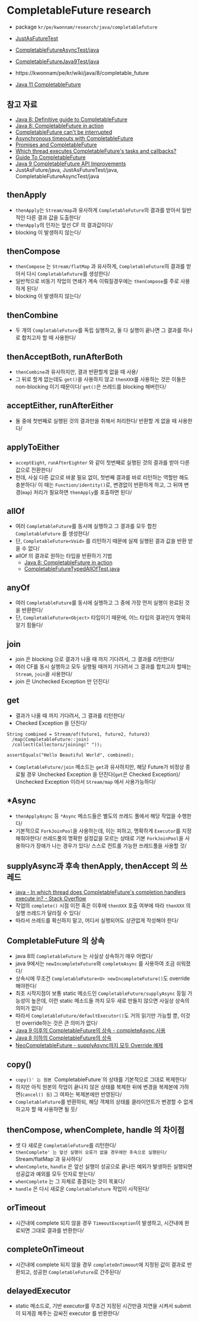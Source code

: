 # CompletableFuture research
* package `kr/pe/kwonnam/research/java/completablefuture`
* [JustAsFutureTest](src/test/java/kr/pe/kwonnam/research/java/completablefuture/JustAsFutureTest)
* [CompletableFutureAsyncTest/java](src/test/java/kr/pe/kwonnam/research/java/completablefuture/CompletableFutureAsyncTest/java)
* [CompletableFutureJava9Test/java](src/test/java/kr/pe/kwonnam/research/java/completablefuture/CompletableFutureJava9Test/java)

* https://kwonnam/pe/kr/wiki/java/8/completable_future
* [Java 11 CompletableFuture](https://docs/oracle/com/en/java/javase/11/docs/api/java/base/java/util/concurrent/CompletableFuture/html)

## 참고 자료
* [Java 8: Definitive guide to CompletableFuture](https://www/nurkiewicz/com/2013/05/java-8-definitive-guide-to/html)
* [Java 8: CompletableFuture in action](https://www/nurkiewicz/com/2013/05/java-8-completablefuture-in-action/html)
* [CompletableFuture can't be interrupted](https://www/nurkiewicz/com/2015/03/completablefuture-cant-be-interrupted/html)
* [Asynchronous timeouts with CompletableFuture](https://www/nurkiewicz/com/2014/12/asynchronous-timeouts-with/html)
* [Promises and CompletableFuture](https://www/nurkiewicz/com/2013/12/promises-and-completablefuture/html)
* [Which thread executes CompletableFuture's tasks and callbacks?](https://www/nurkiewicz/com/2015/11/which-thread-executes/html)
* [Guide To CompletableFuture](https://www/baeldung/com/java-completablefuture)
* [Java 9 CompletableFuture API Improvements](https://www/baeldung/com/java-9-completablefuture)
* JustAsFuture/java, JustAsFutureTest/java, CompletableFutureAsyncTest/java

## thenApply
* `thenApply`는 `Stream/map`과 유사하게 `CompletableFuture`의 결과를 받아서 일반적인 다른 결과 값을 도출한다/
* `thenApply`의 인자는 앞선 CF 의 결과값이다/
* blocking 이 발생하지 않는다/

## thenCompose
* `thenCompose` 는 `Stream/flatMap` 과 유사하게, `CompletableFuture`의 결과를 받아서 다시 `CompletableFuture`를 생성한다/
* 일반적으로 비동기 작업의 연쇄가 계속 이뤄질경우에는 `thenCompose`를 주로 사용하게 된다/
* blocking 이 발생하지 않는다/

## thenCombine
* 두 개의 `CompletableFuture`를 독립 실행하고, 둘 다 실행이 끝나면 그 결과를 하나로 합치고자 할 때 사용한다/

## thenAcceptBoth, runAfterBoth
* `thenCombine`과 유사하지만, 결과 반환할게 없을 때 사용/
* 그 뒤로 할게 없는데도 `get()`을 사용하지 않고 `thenXXX`를 사용하는 것은 이들은 non-blocking 이기 때문이다/
`get()`은 쓰레드를 blocking 해버린다/

## acceptEither, runAfterEither
* 둘 중에 첫번째로 실행된 것의 결과만을 취해서 처리한다/ 반환할 게 없을 때 사용한다/

## applyToEither
* `acceptEight`, `runAfterEighter` 와 같이 첫번째로 실행된 것의 결과를 받아 다른 값으로 전환한다/
* 헌데, 사실 다른 값으로 바꿀 필요 없이, 첫번째 결과를 바로 리턴하는 역할만 해도 충분하다/
이 때는 `Function/identity()`로, 변경없이 반환하게 하고, 그 뒤여 변경(`map`) 처리가 필요하면 `thenApply`를 호출하면 된다/

## allOf
* 여러 `CompletableFuture`를 동시에 실행하고 그 결과를 모두 합친 `CompletableFuture` 를 생성한다/
* 단, `CompletableFuture<Void>` 를 리턴하기 때문에 실제 실행된 결과 값을 반환 받을 수 없다/
* allOf 의 결과로 원하는 타입을 반환하기 기법
  * [Java 8: CompletableFuture in action](https://www/nurkiewicz/com/2013/05/java-8-completablefuture-in-action/html)
  * [CompletableFutureTypedAllOfTest.java](/src/test/java/kr/pe/kwonnam/research/java/completablefuture/CompletableFutureTypedAllOfTest.java)

## anyOf
* 여러 `CompletableFuture`를 동시에 실행하고 그 중에 가장 먼저 실행이 완료된 것을 반환한다/
* 단, `CompletableFuture<Object>` 타입이기 때문에, 어느 타입의 결과인지 명확히 알기 힘들다/

## join
* join 은 blocking 으로 결과가 나올 때 까지 기다려서, 그 결과를 리턴한다/
* 여러 CF를 동시 실행하고 모두 실행될 때까지 기다려서 그 결과를 합치고자 할때는 `Stream`, `join`을 사용한다/
* join 은 Unchecked Exception 만 던진다/

## get
* 결과가 나올 때 까지 기다려서, 그 결과를 리턴한다/
* Checked Exception 을 던진다/

```
String combined = Stream/of(future1, future2, future3)
  /map(CompletableFuture::join)
  /collect(Collectors/joining(" "));

assertEquals("Hello Beautiful World", combined);
```
* `CompletableFuture/join` 메소드는 `get`과 유사하지만, 해당 Future가 비정상 종료될 경우 Unchecked Exception 을 던진다(`get`은 Checked Exception)/
Unchecked Exception 이라서 `Stream/map` 에서 사용가능하다/

## *Async
* `thenApplyAsync` 등 `*Async` 메소드들은 별도의 쓰레드 풀에서 해당 작업을 수행한다/
* 기본적으로 `ForkJoinPool`을 사용하는데, 이는 피하고, 명확하게 `Executor`를 지정해줘야한다/
쓰레드풀의 명확한 설정값을 모르는 상태로 기본 `ForkJoinPool`을 사용하다가 장애가 나는 경우가 있다/ 스스로 컨트롤 가능한 쓰레드풀을 사용할 것/

## supplyAsync과 후속 thenApply, thenAccept 의 쓰레드
* [java - In which thread does CompletableFuture's completion handlers execute in? - Stack Overflow](https://stackoverflow/com/questions/46060438/in-which-thread-does-completablefutures-completion-handlers-execute-in)
* 작업의 `complete()` 시점 이전 혹은 이후에 `thenXXX` 호출 여부에 따라 `thenXXX` 의 실행 쓰레드가 달라질 수 있다/
* 따라서 쓰레드를 확신하지 말고, 어디서 실행되어도 상관없게 작성해야 한다/

## CompletableFuture 의 상속
* java 8의 `CompletableFuture` 는 사실상 상속하기 매우 어렵다/
* java 9에서는 `newIncompleteFuture`와 `completeAsync` 를 사용하여 조금 쉬워졌다/
* 상속시에 무조건 `CompletableFuture<U> newIncompleteFuture()`도 override 해야한다/
* 최초 시작지점이 보통 static 메소드인 `CompletableFuture/supplyAsync` 등일 가능성이 높은데,
이런 static 메소드들 까지 모두 새로 만들지 않으면 사실상 상속의 의미가 없다/
* 따라서 `CompletableFuture/defaultExecutor()`도 거의 읽기만 가능할 뿐, 이것만 override하는 것은 큰 의미가 없다/
* [Java 9 이후의 CompletableFuture의 상속 - completeAsync 사용](https://stackoverflow/com/a/56356109/1051402)
* [Java 8 이하의 CompletableFuture의 상속](https://stackoverflow/com/a/26607433/1051402)
* [NeoCompletableFuture - supplyAsync까지 모두 Override 예제](src/main/java/kr/pe/kwonnam/research/java/completablefuture/NeoCompletableFuture/java)

## copy()
* `copy()' 는 원본 `CompletableFuture`의 상태를 기본적으로 그대로 복제한다/
* 하지만 아직 원본의 작업이 끝나지 않은 상태를 복제한 뒤에 변경을 복제본에 가하면(`cancel() 등`) 그 여파는 복제본에만 반영된다/
* `CompletableFuture`를 반환하되, 해당 객체의 상태를 클라이언트가 변경할 수 없게 하고자 할 때 사용하면 될 듯/

## thenCompose, whenComplete, handle 의 차이점
* 셋 다 새로운 `CompletableFuture`를 리턴한다/
* `thenComplete' 는 앞선 실행이 오류가 없을 경우에만 후속으로 실행된다/ `Stream/flatMap`과 유사하다/
* `whenComplete`, `handle` 은 앞선 실행이 성공으로 끝나든 예외가 발생하든 실행되면 성공값과 예외를 모두 인자로 받는다/
* `whenComplete` 는 그 자체로 종결되는 것이 목표다/
* `handle` 은 다시 새로운 `CompletableFuture` 작업이 시작된다/

## orTimeout
* 시간내에 complete 되지 않을 경우 `TimeoutException`이 발생하고, 시간내에 완료되면 그대로 결과를 반환한다/

## completeOnTimeout
* 시간내에 complete 되지 않을 경우 `completeOnTimeout`에 지정된 값이 결과로 반환되고, 성공한 `CompletableFuture`로 간주된다/

## delayedExecutor
* static 메소드로, 기반 executor를 무조건 지정된 시간만큼 지연을 시켜서 submit 이 되게끔 해주는 감싸진 executor 를 반환한다/
